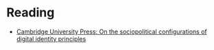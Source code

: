 # Reading
* [Cambridge University Press: On the sociopolitical configurations of digital identity principles](https://www.cambridge.org/core/journals/data-and-policy/article/on-the-sociopolitical-configurations-of-digital-identity-principles/B146882ADFD17654BDD5FD5703F7130F)
